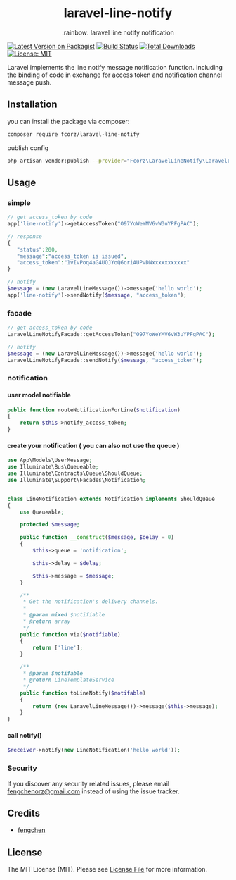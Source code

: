 <h1 align="center"> laravel-line-notify </h1>
<p align="center">:rainbow:  laravel line notify notification </p>


[![Latest Version on Packagist](https://img.shields.io/packagist/v/fcorz/laravel-line-notify.svg?style=flat-square)](https://packagist.org/packages/fcorz/laravel-line-notify)
[![Build Status](https://travis-ci.org/fcorz/laravel-line-notify.svg?branch=main)](https://travis-ci.org/fcorz/laravel-line-notify)
[![Total Downloads](https://img.shields.io/packagist/dt/fcorz/laravel-line-notify.svg?style=flat-square)](https://packagist.org/packages/fcorz/laravel-line-notify)
[![License: MIT](https://img.shields.io/badge/License-MIT-yellow.svg)](https://opensource.org/licenses/MIT)

Laravel implements the line notify message notification function. Including the binding of code in exchange for access token and notification channel message push.

## Installation

you can install the package via composer:

``` bash
composer require fcorz/laravel-line-notify
```

publish config

``` bash
php artisan vendor:publish --provider="Fcorz\LaravelLineNotify\LaravelLineNotifyServiceProvider"
```
## Usage

### simple
``` php
// get access_token by code
app('line-notify')->getAccessToken("O97YoWeYMV6vW3uYPFgPAC");

// response
{
   "status":200,
   "message":"access_token is issued",
   "access_token":"1vIvPoq4aG4UOJYoQ6oriAUPvDNxxxxxxxxxxx"
}

// notify
$message = (new LaravelLineMessage())->message('hello world');
app('line-notify')->sendNotify($message, "access_token");
```
### facade
``` php
// get access_token by code
LaravelLineNotifyFacade::getAccessToken("O97YoWeYMV6vW3uYPFgPAC");

// notify
$message = (new LaravelLineMessage())->message('hello world');
LaravelLineNotifyFacade::sendNotify($message, "access_token");
```

### notification
#### user model notifiable
``` php
public function routeNotificationForLine($notification)
{
    return $this->notify_access_token;
}
```

#### create your notification ( you can also not use the queue )
``` php
use App\Models\UserMessage;
use Illuminate\Bus\Queueable;
use Illuminate\Contracts\Queue\ShouldQueue;
use Illuminate\Support\Facades\Notification;


class LineNotification extends Notification implements ShouldQueue
{
    use Queueable;

    protected $message;

    public function __construct($message, $delay = 0)
    {
        $this->queue = 'notification';

        $this->delay = $delay;

        $this->message = $message;
    }

    /**
     * Get the notification's delivery channels.
     *
     * @param mixed $notifiable
     * @return array
     */
    public function via($notifiable)
    {
        return ['line'];
    }

    /**
     * @param $notifable
     * @return LineTemplateService
     */
    public function toLineNotify($notifable)
    {
        return (new LaravelLineMessage())->message($this->message);
    }
}
```
#### call notify()
``` php
$receiver->notify(new LineNotification('hello world'));
```

### Security

If you discover any security related issues, please email fengchenorz@gmail.com instead of using the issue tracker.

## Credits

- [fengchen](https://github.com/fcorz)

## License

The MIT License (MIT). Please see [License File](LICENSE.md) for more information.
